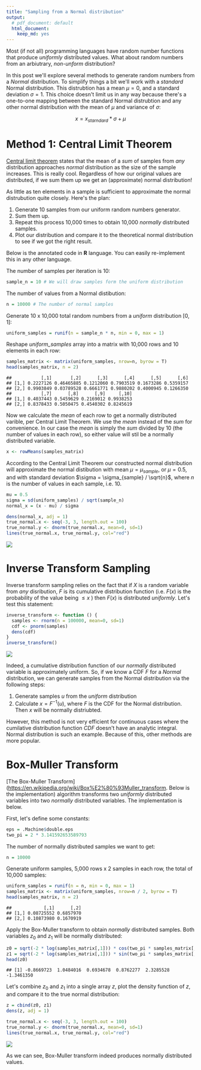 ```yaml
---
title: "Sampling from a Normal distribution"
output:
  # pdf_document: default
  html_document:
    keep_md: yes
---
```



Most (if not all) programming languages have random number functions that produce *uniformly* distributed values. What about random numbers from an arbiutrary, *non-unform* distribution?

In this post we'll explore several methods to generate random numbers from a *Normal* distribution. To simplify things a bit we'll work with a *standard* Normal distribution. This distrubtion has a mean $\mu = 0$, and a standard deviation $\sigma = 1$. This choice doesn't limit us in any way because there's a one-to-one mapping between the standard Normal distrubtion and any other normal distribution with the mean of $\mu$ and variance of $\sigma$:

$$
    x = x_{starndard} * \sigma + \mu
$$

# Method 1: Central Limit Theorem

[Central limit theorem](https://en.wikipedia.org/wiki/Central_limit_theorem) states that the mean of a *sum* of samples from *any* distribution approaches *normal* distribution as the size of the sample increases. This is really cool. Regardless of how our original values are distributed, if we sum them up we get an (approximate) normal distribution! 

As little as ten elements in a sample is sufficient to approximate the normal distrubution quite closely. Here's the plan:

1. Generate 10 samples from our uniform random numbers generator. 
1. Sum them up. 
0. Repeat this process 10,000 times to obtain 10,000 *normally* distributed samples.
0. Plot our distribution and compare it to the theoretical normal distribution to see if we got the right result.

Below is the annotated code in **R** language. You can easily re-implement this in any other language.

The number of samples per iteration is 10:

```r
sample_n = 10 # We will draw samples form the uniform distribution
```

The number of values from a Normal distibution:

```r
n = 10000 # The number of normal samples
```

Generate 10 x 10,000 total random numbers from a *uniform* distribution $[0, 1]$:

```r
uniform_samples = runif(n = sample_n * n, min = 0, max = 1)
```

Reshape *uniform_samples* array into a matrix with 10,000 rows and 10 elements in each row:

```r
samples_matrix <- matrix(uniform_samples, nrow=n, byrow = T)
head(samples_matrix, n = 2)
```

```
##           [,1]       [,2]      [,3]      [,4]      [,5]      [,6]
## [1,] 0.2227126 0.46465885 0.1212060 0.7903519 0.1673286 0.5359157
## [2,] 0.9903849 0.03789528 0.6661771 0.9880202 0.4000945 0.1266350
##           [,7]      [,8]      [,9]     [,10]
## [1,] 0.4037443 0.5459629 0.2169012 0.9938253
## [2,] 0.8378433 0.5050475 0.4540302 0.8245619
```

Now we calculate the *mean* of each row to get a normally distributed varible, per Central Limit Theorem. We use the *mean* instead of the *sum* for convenience. In our case the *mean* is simply the *sum* divided by 10 (the number of values in each row), so either value will stil be a normally distributed variable.

```r
x <- rowMeans(samples_matrix)
```

According to the Central Limit Theorem our constructed normal distribution will approximate the normal distibution with mean $\mu = \mu_{sample}$, or $\mu = 0.5$, and with standard deviation $\sigma = \sigma_{sample} / \sqrt{n}$, where $n$ is the number of values in each sample, i.e. 10. 

```r
mu = 0.5
sigma = sd(uniform_samples) / sqrt(sample_n)
normal_x = (x - mu) / sigma

dens(normal_x, adj = 1)
true_normal.x <- seq(-3, 3, length.out = 100)
true_normal.y <- dnorm(true_normal.x, mean=0, sd=1)
lines(true_normal.x, true_normal.y, col="red")
```

![]({{site.baseurl}}/assets/Sampling_From_a_Normal_Distribution_files/figure-html/unnamed-chunk-6-1.png)<!-- -->

# Inverse Transform Sampling

Inverse transform sampling relies on the fact that if $X$ is a random variable from *any* disribution, $F$ is its cumulative distribution function (i.e. $F(x)$ is the probability of the value being $\le x$ ) then $F(x)$ is distributed *uniformly*. Let's test this statement:


```r
inverse_transform <- function () {
  samples <- rnorm(n = 100000, mean=0, sd=1)
  cdf <- pnorm(samples)
  dens(cdf)
}
inverse_transform()
```

![]({{site.baseurl}}/assets/Sampling_From_a_Normal_Distribution_files/figure-html/unnamed-chunk-7-1.png)<!-- -->

Indeed, a cumulative distribution function of our *normally* distributed variable is approximately uniform. So, if we know a CDF $F$ for a *Normal* distribution, we can generate samples from the Normal distribution via the following steps:

1. Generate samples $u$ from the *uniform* distribution
2. Calculate $x = F^{-1}(u)$, where $F$ is the CDF for the Normal distribution. Then $x$ will be normally distriubted.

However, this method is not very efficient for continuous cases where the cumilative distribution function $CDF$ doesn't have an analytic integral. Normal distribution is such an example. Because of this, other methods are more popular.

# Box-Muller Transform

[The Box-Muller Transform](https://en.wikipedia.org/wiki/Box%E2%80%93Muller_transform. Below is the implementation) algorithm transforms two *uniformly* distributed variables into two *normally* distributed variables. The implementation is below.


First, let's define some constants:

```r
eps = .Machine$double.eps
two_pi = 2 * 3.141592653589793
```

The number of normally distributed samples we want to get:

```r
n = 10000
```

Generate uniform samples, 5,000 rows x 2 samples in each row, the total of 10,000 samples:

```r
uniform_samples = runif(n = n, min = 0, max = 1)
samples_matrix <- matrix(uniform_samples, nrow=n / 2, byrow = T)
head(samples_matrix, n = 2)
```

```
##            [,1]      [,2]
## [1,] 0.08725552 0.6857970
## [2,] 0.10873980 0.1670919
```

Apply the Box-Muller transform to obtain *normally* distributed samples. Both variables $z_{0}$ and $z_{1}$ will be normally distributed:

```r
z0 = sqrt(-2 * log(samples_matrix[,1])) * cos(two_pi * samples_matrix[,2])
z1 = sqrt(-2 * log(samples_matrix[,1])) * sin(two_pi * samples_matrix[,2])
head(z0)
```

```
## [1] -0.8669723  1.0484016  0.6934678  0.8762277  2.3285528 -1.3461350
```

Let's combine $z_{0}$ and $z_{1}$ into a single array $z$, plot the density function of $z$, and compare it to the true normal distribution:

```r
z = cbind(z0, z1)
dens(z, adj = 1)

true_normal.x <- seq(-3, 3, length.out = 100)
true_normal.y <- dnorm(true_normal.x, mean=0, sd=1)
lines(true_normal.x, true_normal.y, col="red")
```

![]({{site.baseurl}}/assets/Sampling_From_a_Normal_Distribution_files/figure-html/unnamed-chunk-12-1.png)<!-- -->

As we can see, Box-Muller transform indeed produces normally distributed values.
